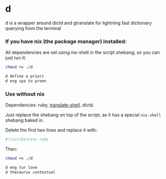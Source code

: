 # d
d is a wrapper around dictd and gtranslate for lightning fast dictionary querying from the terminal


### If you have nix (the package manager) installed:

All dependencies are set using nix-shell in the script shebang, so you can just run it:

```bash
chmod +x ./d

d define a priori
d eng spa to preen
```

### Use without nix

Dependencies: ruby, [translate-shell](https://github.com/soimort/translate-shell), dictd.

Just replace the shebang on top of the script, as it has a special `nix-shell` shebang baked in.

Delete the first two lines and replace it with:

```bash
#!/usr/bin/env ruby
```

Then:

```bash
chmod +x ./d

d eng tur love
d thesaurus contextual
```
